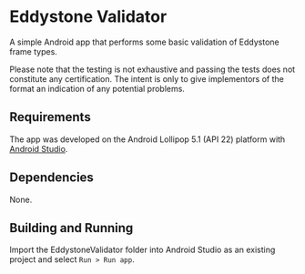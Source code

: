 # Eddystone Validator

A simple Android app that performs some basic validation of Eddystone frame
types.

Please note that the testing is not exhaustive and passing the tests does not
constitute any certification. The intent is only to give implementors of the
format an indication of any potential problems.

## Requirements

The app was developed on the Android Lollipop 5.1 (API 22) platform with
[Android Studio](http://developer.android.com/sdk/).

## Dependencies

None.

## Building and Running

Import the EddystoneValidator folder into Android Studio as an existing
project and select `Run > Run app`.
